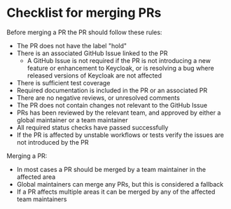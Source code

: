 # Checklist for merging PRs

Before merging a PR the PR should follow these rules:

* The PR does not have the label "hold"
* There is an associated GitHub Issue linked to the PR
  * A GitHub Issue is not required if the PR is not introducing a new feature or enhancement to Keycloak, or is resolving a bug where released versions of Keycloak are not affected
* There is sufficient test coverage
* Required documentation is included in the PR or an associated PR
* There are no negative reviews, or unresolved comments
* The PR does not contain changes not relevant to the GitHub Issue
* PRs has been reviewed by the relevant team, and approved by either a global maintainer or a team maintainer
* All required status checks have passed successfully
* If the PR is affected by unstable workflows or tests verify the issues are not introduced by the PR

Merging a PR:

* In most cases a PR should be merged by a team maintainer in the affected area
* Global maintainers can merge any PRs, but this is considered a fallback
* If a PR affects multiple areas it can be merged by any of the affected team maintainers

